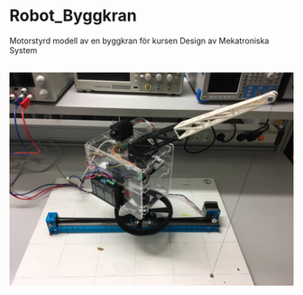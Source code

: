 # Robot_Byggkran
Motorstyrd modell av en byggkran för kursen Design av Mekatroniska System
<br/>
<br/>

![Alt text](kran.jpg)
